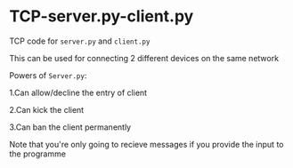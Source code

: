 # TCP-server.py-client.py
TCP code for `server.py` and `client.py`

This can be used for connecting 2 different devices on the same network

Powers of `Server.py`:

1.Can allow/decline the entry of client

2.Can kick the client

3.Can ban the client permanently

Note that you're only going to recieve messages if you provide the input to the programme
